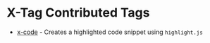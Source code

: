 X-Tag Contributed Tags
======================

 * [x-code](code/) - Creates a highlighted code snippet using `highlight.js`

